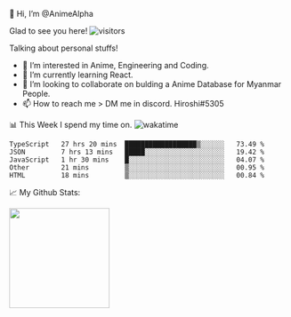 👋 Hi, I’m @AnimeAlpha

Glad to see you here!  ![visitors](https://visitor-badge.glitch.me/badge?page_id=92675084)

Talking about personal stuffs!
- 👀 I’m interested in Anime, Engineering and Coding.
- 🌱 I’m currently learning React.
- 💞️ I’m looking to collaborate on bulding a Anime Database for Myanmar People.
- 📫 How to reach me > DM me in discord. Hiroshi#5305


📊 This Week I spend my time on. ![wakatime](https://wakatime.com/badge/user/47fa5905-5b5a-4ae7-9f80-05725739cf10.svg)

<!--START_SECTION:waka-->
```text
TypeScript   27 hrs 20 mins  ██████████████████▒░░░░░░   73.49 % 
JSON         7 hrs 13 mins   █████░░░░░░░░░░░░░░░░░░░░   19.42 % 
JavaScript   1 hr 30 mins    █░░░░░░░░░░░░░░░░░░░░░░░░   04.07 % 
Other        21 mins         ▒░░░░░░░░░░░░░░░░░░░░░░░░   00.95 % 
HTML         18 mins         ▒░░░░░░░░░░░░░░░░░░░░░░░░   00.84 % 
```
<!--END_SECTION:waka-->


📈 My Github Stats:

<img height="180em" src="https://github-readme-stats.vercel.app/api?username=AnimeAlpha&show_icons=true&hide_border=true&&count_private=true&include_all_commits=true" />

<!---
AnimeAlpha/AnimeAlpha is a ✨ special ✨ repository because its `README.md` (this file) appears on your GitHub profile.
You can click the Preview link to take a look at your changes.
--->
